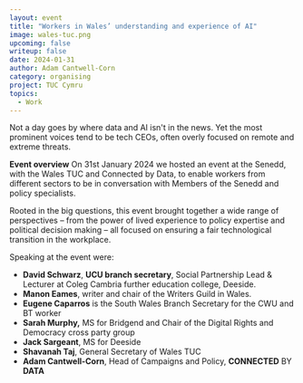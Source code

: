 ```yaml
---
layout: event
title: "Workers in Wales’ understanding and experience of AI"
image: wales-tuc.png
upcoming: false
writeup: false
date: 2024-01-31
author: Adam Cantwell-Corn
category: organising
project: TUC Cymru
topics:
  - Work
---
```


Not a day goes by where data and AI isn't in the news. Yet the most prominent voices tend to be tech CEOs, often overly focused on remote and extreme threats.

<!--more-->

**Event overview**
On 31st January 2024 we hosted an event at the Senedd, with the Wales TUC and Connected by Data, to enable workers from different sectors to be in conversation with Members of the Senedd and policy specialists.

Rooted in the big questions, this event brought together a wide range of perspectives – from the power of lived experience to policy expertise and political decision making – all focused on ensuring a fair technological transition in the workplace.

Speaking at the event were: 

* **David Schwarz**, **UCU branch secretary**, Social Partnership Lead & Lecturer at Coleg Cambria further education college, Deeside.  
* **Manon Eames**, writer and chair of the Writers Guild in Wales. 
* **Eugene Caparros** is the South Wales Branch Secretary for the CWU and BT worker
* **Sarah Murphy,** MS for Bridgend and Chair of the Digital Rights and Democracy cross party group
* **Jack Sargeant**, MS for Deeside
* **Shavanah Taj**, General Secretary of Wales TUC
* **Adam Cantwell-Corn**, Head of Campaigns and Policy, **CONNECTED** BY **DATA**